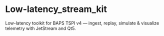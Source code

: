 # Low-latency_stream_kit
Low-latency toolkit for BAPS TSPI v4 — ingest, replay, simulate &amp; visualize telemetry with JetStream and Qt5.

